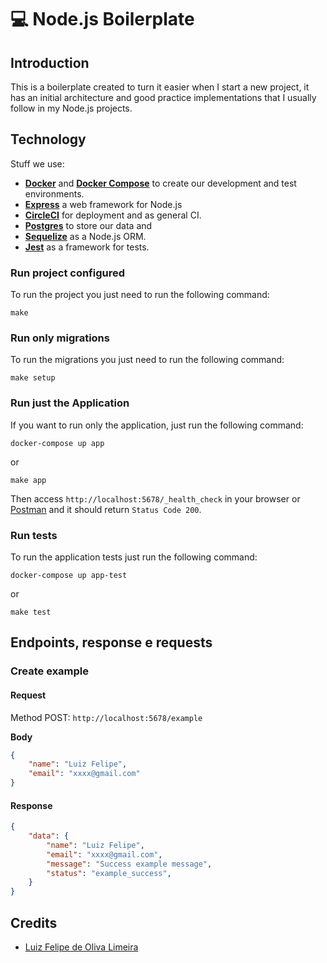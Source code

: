 # :computer: Node.js Boilerplate

## Introduction

This is a boilerplate created to turn it easier when I start a new project, it has an initial architecture and good practice implementations that I usually follow in my Node.js projects.

## Technology
Stuff we use:
- **[Docker](https://docs.docker.com)** and **[Docker Compose](https://docs.docker.com/compose/)** to create our development and test environments.
- **[Express](https://expressjs.com/pt-br/)** a web framework for Node.js
- **[CircleCI](https://circleci.com)** for deployment and as general CI.
- **[Postgres](https://www.postgresql.org)** to store our data and 
- **[Sequelize](http://docs.sequelizejs.com)** as a Node.js ORM.
- **[Jest](https://github.com/facebook/jest)** as a framework for tests.

### Run project configured

To run the project you just need to run the following command:

```
make
```

### Run only migrations

To run the migrations you just need to run the following command:

```
make setup
```

### Run just the Application

If you want to run only the application, just run the following command:

``` 
docker-compose up app
```
or
```
make app
```

Then access `http://localhost:5678/_health_check` in your browser or [Postman](https://www.getpostman.com/) and it should return `Status Code 200`.

### Run tests

To run the application tests just run the following command:

```
docker-compose up app-test
```
or
```
make test
```

## Endpoints, response e requests

### Create example

#### Request

Method POST: `http://localhost:5678/example`

**Body**
```json
{
    "name": "Luiz Felipe",
    "email": "xxxx@gmail.com"
}
```

#### Response

```JSON
{
    "data": {
        "name": "Luiz Felipe",
        "email": "xxxx@gmail.com",
        "message": "Success example message",
        "status": "example_success",
    }
}
```

## Credits

- [Luiz Felipe de Oliva Limeira](https://github.com/lflimeira)

